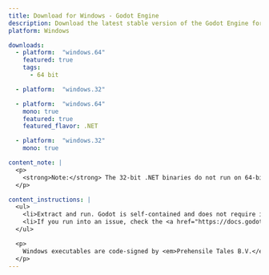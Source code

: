 ```yaml
---
title: Download for Windows - Godot Engine
description: Download the latest stable version of the Godot Engine for Windows
platform: Windows

downloads:
  - platform:  "windows.64"
    featured: true
    tags:
      - 64 bit

  - platform:  "windows.32"

  - platform:  "windows.64"
    mono: true
    featured: true
    featured_flavor: .NET

  - platform:  "windows.32"
    mono: true

content_note: |
  <p>
    <strong>Note:</strong> The 32-bit .NET binaries do not run on 64-bit Windows systems at the time being. Make sure to export 64-bit .NET binaries for your 64-bit target platforms.
  </p>

content_instructions: |
  <ul>
    <li>Extract and run. Godot is self-contained and does not require installation.</li>
    <li>If you run into an issue, check the <a href="https://docs.godotengine.org/en/stable/about/troubleshooting.html">Troubleshooting</a> page for common issues and their solutions.</li>
  </ul>

  <p>
    Windows executables are code-signed by <em>Prehensile Tales B.V.</em>
  </p>
---
```

